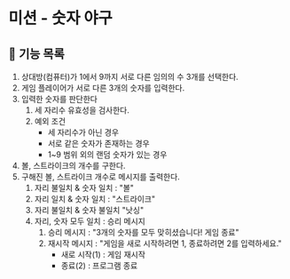 # 미션 - 숫자 야구

## 🚀 기능 목록
1. 상대방(컴퓨터)가 1에서 9까지 서로 다른 임의의 수 3개를 선택한다.
2. 게임 플레이어가 서로 다른 3개의 숫자를 입력한다.
3. 입력한 숫자를 판단한다
   1. 세 자리수 유효성을 검사한다.
   2. 예외 조건
      - 세 자리수가 아닌 경우
      - 서로 같은 숫자가 존재하는 경우
      - 1~9 범위 외의 랜덤 숫자가 있는 경우
4. 볼, 스트라이크의 개수를 구한다.
5. 구해진 볼, 스트라이크 개수로 메시지를 출력한다.
   1. 자리 불일치 & 숫자 일치 : "볼"
   2. 자리 일치 & 숫자 일치 : "스트라이크"
   3. 자리 불일치 & 숫자 불일치 "낫싱"
   4. 자리, 숫자 모두 일치 : 승리 메시지
      1. 승리 메시지 : "3개의 숫자를 모두 맞히셨습니다! 게임 종료"
      2. 재시작 메시지 : "게임을 새로 시작하려면 1, 종료하려면 2를 입력하세요."
         - 새로 시작(1) : 게임 재시작
         - 종료(2) : 프로그램 종료
